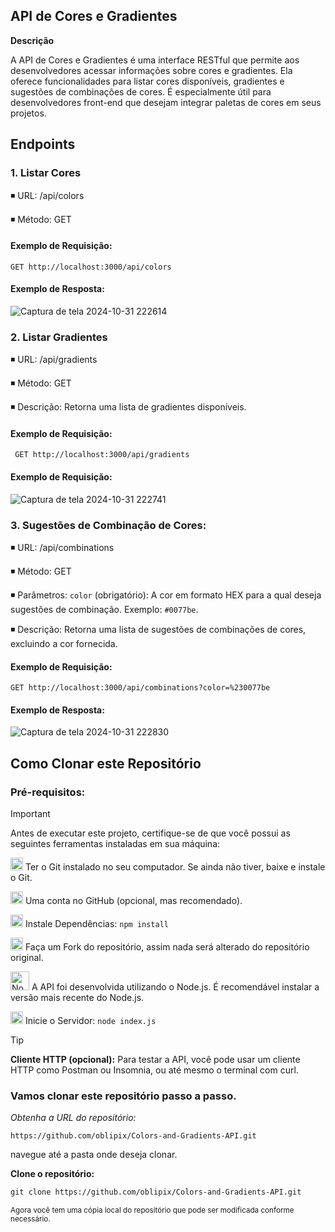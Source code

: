 







## API de Cores e Gradientes


**Descrição**

A API de Cores e Gradientes é uma interface RESTful que permite aos desenvolvedores acessar informações sobre cores e gradientes. 
Ela oferece funcionalidades para listar cores disponíveis, gradientes e sugestões de combinações de cores. É especialmente útil para desenvolvedores front-end 
que desejam integrar paletas de cores em seus projetos.




## Endpoints

### 1. Listar Cores

◾ URL: /api/colors

◾ Método: GET

#### Exemplo de Requisição: 

` GET http://localhost:3000/api/colors
`
#### Exemplo de Resposta: 
                    

![Captura de tela 2024-10-31 222614](https://github.com/user-attachments/assets/6ab88467-ddaf-4a04-8be2-88b20e64f9c3)




 ### 2. Listar Gradientes

 
◾ URL: /api/gradients

◾ Método: GET

◾ Descrição: Retorna uma lista de gradientes disponíveis.



#### Exemplo de Requisição: 

` 
GET http://localhost:3000/api/gradients
`

#### Exemplo de Requisição: 


![Captura de tela 2024-10-31 222741](https://github.com/user-attachments/assets/321f7c00-2fe2-464a-b0ce-e13aa93b6130)



### 3. Sugestões de Combinação de Cores:


◾ URL: /api/combinations

◾ Método: GET

◾ Parâmetros: `color` (obrigatório): A cor em formato HEX para a qual deseja sugestões de combinação. Exemplo: `#0077be`.

◾ Descrição: Retorna uma lista de sugestões de combinações de cores, excluindo a cor fornecida.

#### Exemplo de Requisição: 

`GET http://localhost:3000/api/combinations?color=%230077be
`

#### Exemplo de Resposta: 


![Captura de tela 2024-10-31 222830](https://github.com/user-attachments/assets/12fad901-3042-4b82-b93a-aed155ac76ad)



## Como Clonar este Repositório



### Pré-requisitos:

> [!IMPORTANT]
> 
> Antes de executar este projeto, certifique-se de que você possui as seguintes ferramentas instaladas em sua máquina:
> 
>  <img src="https://git-scm.com/images/logos/downloads/Git-Icon-1788C.png" alt="Git Logo" width="20"/> Ter o Git instalado no seu computador. Se ainda não tiver, baixe e instale o Git.
>
> 
>
>
><img src="https://github.githubassets.com/images/modules/logos_page/GitHub-Mark.png" alt="GitHub logo" width="20"/> Uma conta no GitHub (opcional, mas recomendado).
> 
>
> <img src="https://img.icons8.com/ios-filled/50/000000/package.png" alt="Package Icon" width="20"/> Instale Dependências: ` npm install `
> 
> 
>  <img src="https://img.icons8.com/ios/50/000000/code-fork.png" alt="Fork Icon" width="20"/>  Faça um Fork do repositório, assim nada será alterado do repositório original.
>
> <img src="https://img.icons8.com/color/50/000000/nodejs.png" alt="Node.js Icon" width="30"/>  A API foi desenvolvida utilizando o Node.js. É recomendável instalar a versão mais recente do Node.js. 
>
> 
>
>
>  
>
> <img src="https://img.icons8.com/ios-filled/50/000000/server.png" alt="Server Icon" width="20"/> Inicie o Servidor: `node index.js`
> 

> [!TIP]
>
> **Cliente HTTP (opcional):** Para testar a API, você pode usar um cliente HTTP como Postman ou Insomnia, ou até mesmo o terminal com curl.
>

  
  
  ### Vamos clonar este repositório passo a passo. 

  
_Obtenha a URL do repositório:_

` https://github.com/oblipix/Colors-and-Gradients-API.git `




navegue até a pasta onde deseja clonar.

**Clone o repositório:**

```diff
git clone https://github.com/oblipix/Colors-and-Gradients-API.git
```


<sub> Agora você tem uma cópia local do repositório que pode ser modificada conforme necessário. </sub>









